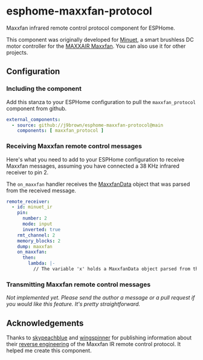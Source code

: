 # esphome-maxxfan-protocol

Maxxfan infrared remote control protocol component for ESPHome.

This component was originally developed for [Minuet](https://github.com/j9brown/minuet), a smart brushless DC motor controller for the [MAXXAIR Maxxfan](https://www.maxxair.com/products/fans/maxxfan-deluxe/).  You can also use it for other projects.

## Configuration

### Including the component

Add this stanza to your ESPHome configuration to pull the `maxxfan_protocol` component from github.

```yaml
external_components:
  - source: github://j9brown/esphome-maxxfan-protocol@main
    components: [ maxxfan_protocol ]
```

### Receiving Maxxfan remote control messages

Here's what you need to add to your ESPHome configuration to receive Maxxfan messages, assuming you have connected a 38 KHz infrared receiver to pin 2.

The `on_maxxfan` handler receives the [MaxxfanData](components/maxxfan_protocol/maxxfan_protocol.h) object that was parsed from the received message.

```yaml
remote_receiver:
  - id: minuet_ir
    pin:
      number: 2
      mode: input
      inverted: true
    rmt_channel: 2
    memory_blocks: 2
    dump: maxxfan
    on_maxxfan:
      then:
        lambda: |-
          // The variable 'x' holds a MaxxfanData object parsed from the received message
```

### Transmitting Maxxfan remote control messages

*Not implemented yet.  Please send the author a message or a pull request if you would like this feature.  It's pretty straightforward.*

## Acknowledgements

Thanks to [skypeachblue](https://github.com/skypeachblue) and [wingspinner](https://github.com/wingspinner) for publishing information about their [reverse engineering](https://github.com/skypeachblue/maxxfan-reversing) of the Maxxfan IR remote control protocol.  It helped me create this component.
